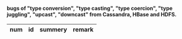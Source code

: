 #### bugs of "type conversion", "type casting", "type coercion", "type juggling", "upcast", "downcast" from Cassandra, HBase and HDFS.

|num|id|summery|remark|
|----|----|----|----|

